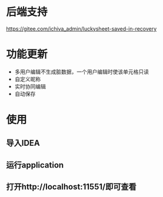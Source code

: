 
# 后端支持
 https://gitee.com/ichiva_admin/luckysheet-saved-in-recovery
# 功能更新

- 多用户编辑不生成脏数据，一个用户编辑时使该单元格只读
- 自定义昵称
- 实时协同编辑
- 自动保存
# 使用
## 导入IDEA
## 运行application
## 打开http://localhost:11551/即可查看

